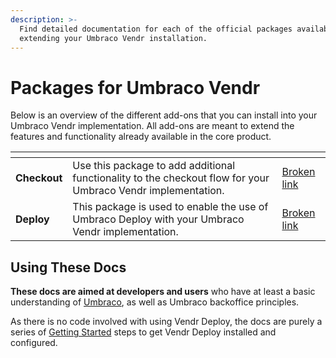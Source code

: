 ```yaml
---
description: >-
  Find detailed documentation for each of the official packages available for
  extending your Umbraco Vendr installation.
---
```


# Packages for Umbraco Vendr

Below is an overview of the different add-ons that you can install into your Umbraco Vendr implementation. All add-ons are meant to extend the features and functionality already available in the core product.

<table data-card-size="large" data-view="cards"><thead><tr><th></th><th></th><th data-hidden data-card-target data-type="content-ref"></th></tr></thead><tbody><tr><td><strong>Checkout</strong></td><td>Use this package to add additional functionality to the checkout flow for your Umbraco Vendr implementation.</td><td><a href="broken-reference">Broken link</a></td></tr><tr><td><strong>Deploy</strong></td><td>This package is used to enable the use of Umbraco Deploy with your Umbraco Vendr implementation.</td><td><a href="broken-reference">Broken link</a></td></tr></tbody></table>

## Using These Docs

**These docs are aimed at developers and users** who have at least a basic understanding of [Umbraco](https://umbraco.com), as well as Umbraco backoffice principles.

As there is no code involved with using Vendr Deploy, the docs are purely a series of [Getting Started](getting-started/) steps to get Vendr Deploy installed and configured.
